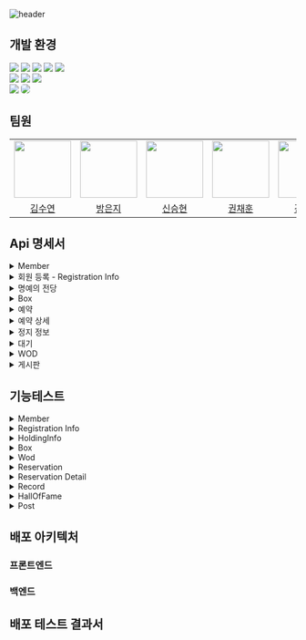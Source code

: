 
  ![header](https://github.com/user-attachments/assets/32d5e016-5266-4f01-9a19-97c61c369b2a)


## 개발 환경
<div>   
<!--   <img src="https://img.shields.io/badge/java-F7DF1E?style=for-the-badge&logo=java&logoColor=white">   -->
  <img src="https://img.shields.io/badge/java-007396?style=for-the-badge&logo=java&logoColor=white"> 
  <img src="https://img.shields.io/badge/Spring Boot-6DB33F?style=for-the-badge&logo=Spring Boot&logoColor=white"> 
  <img src="https://img.shields.io/badge/Spring data jpa-6DB33F?style=for-the-badge&logo=Spring Boot&logoColor=white">
  <img src="https://img.shields.io/badge/Spring Security-6DB33F?style=for-the-badge&logo=Spring Security&logoColor=white">
  <img src="https://img.shields.io/badge/OAuth2-6DB33F?style=for-the-badge&logo=spring-security&logoColor=white">
  <br>
  <img src="https://img.shields.io/badge/SMTP-black?style=for-the-badge&logo=Gmail&logoColor=white">
  <img src="https://img.shields.io/badge/Json Web Tokens-000000?style=for-the-badge&logo=Json Web Tokens&logoColor=purple">
  <img src="https://img.shields.io/badge/Gradle-02303A?style=for-the-badge&logo=Gradle&logoColor=skyblue"> 
  <br>
  <img src="https://img.shields.io/badge/amazons3-569A31?style=for-the-badge&logo=amazons3&logoColor=white"/>  
  <img src="https://img.shields.io/badge/IntelliJ_IDEA-000000.svg?style=for-the-badge&logo=intellij-idea&logoColor=white" style="border-radius: 5px;"> 

</div>



## 팀원
<table>
  <tr>
    <td>
      <a href="https://github.com/sueroku">
        <img src="" width="100" style="max-width: 100%;">
      </a>
    </td>
    <td>
      <a href="https://github.com/qkdrmawll">
        <img src="" width="100" style="max-width: 100%;">
      </a>
    </td>
    <td>
      <a href="https://github.com/
hyun331">
        <img src="" width="100" style="max-width: 100%;">
      </a>
    </td>
    <td>
      <a href="https://github.com/cogns">
        <img src="" width="100" style="max-width: 100%;">
      </a>
    </td>
    <td>
      <a href="https://github.com/jihogim">
        <img src="" width="100" style="max-width: 100%;">
      </a>
    </td>
  </tr>
  <tr>
    <td align="center">
      <a href="https://github.com/sueroku">김수연</a>
    </td>
    <td align="center">
      <a href="https://github.com/qkdrmawll">방은지</a>
    </td>
    <td align="center">
      <a href="https://github.com/
hyun331">신승현</a>
    </td>
    <td align="center">
      <a href="https://github.com/cogns">권채훈</a>
    </td>
    <td align="center">
      <a href="https://github.com/jihogim">김지호</a>
    </td>
  </tr>
</table>


## Api 명세서 
<details>
  <summary> Member </summary>

  ![api-member](https://github.com/user-attachments/assets/d9fcbfe9-9950-49ee-9820-d875248ae645)
</details>

<details>
  <summary> 회원 등록 - Registration Info </summary>

  ![api-registrationInfo](https://github.com/user-attachments/assets/e727d350-1356-45f6-8d52-348e78b2a6c6)

</details>

<details>
  <summary> 명예의 전당 </summary>

  ![api-hallOfFame](https://github.com/user-attachments/assets/8700cd73-a680-468c-bbd1-a17a84bb4133)
</details>

<details>
  <summary> Box </summary>

  ![api-box](https://github.com/user-attachments/assets/c9a43554-8e13-483c-8e63-3f563b234cf6)
</details>

<details>
  <summary> 예약 </summary>

  <img width="856" alt="스크린샷 2024-08-27 오전 9 00 17" src="https://github.com/user-attachments/assets/d25e813c-05a1-4d4f-9da9-92a92d9f227b">
</details>
<details>
  <summary> 예약 상세 </summary>

  <img width="852" alt="스크린샷 2024-08-27 오전 9 00 44" src="https://github.com/user-attachments/assets/8bc5359a-aac9-4536-982f-22862b2b78d1">
</details>
<details>
  <summary> 정지 정보 </summary>

  <img width="852" alt="스크린샷 2024-08-27 오전 9 01 07" src="https://github.com/user-attachments/assets/909cbb78-9527-4bdb-a695-24f9eb1468f1">
</details>
<details>
  <summary> 대기 </summary>

  <img width="849" alt="스크린샷 2024-08-27 오전 9 01 23" src="https://github.com/user-attachments/assets/ec85161d-70c6-473e-82cc-a75bfc49ce45">
</details>
<details>
  <summary> WOD </summary>
  <img width="849" src="https://github.com/user-attachments/assets/5470f6df-7705-4c45-a6a8-e57354008834">
</details>
<details>
  <summary> 게시판 </summary>
  <img width="849" src="https://github.com/user-attachments/assets/6749682e-0b00-49e9-a234-5a97797a786a">
</details>





## 기능테스트

<details>
<summary> Member </summary>

- 회원가입
    ![image](https://github.com/user-attachments/assets/45016f66-88f6-4754-9960-7977a40df3a6)
- 로그인
    
    ![image (1)](https://github.com/user-attachments/assets/551482fd-302f-4e3d-8f87-4fcfeb493aa2)
    
- 내 정보 보기 - MyPage
    
    ![image (2)](https://github.com/user-attachments/assets/f4131082-fb17-4fa8-ab7a-4503b6a5778f)
    
- 내 정보 수정
    
    ![image (3)](https://github.com/user-attachments/assets/b99d7529-8446-404d-8761-31e2d1c9cf52)
    
- 서비스 탈퇴
    
    ![image (4)](https://github.com/user-attachments/assets/98363c79-a602-4f31-abfc-6cda8557a200)

  <h6>코치</h6>

- 코치 박스 가입 또는 변경
    
    ![image (5)](https://github.com/user-attachments/assets/fe0d6ceb-2759-4960-a55b-5b46f6b198d3)
    
- 박스에 등록된 회원 리스트
    
    ![image (6)](https://github.com/user-attachments/assets/b31328ca-8d59-4218-b3f3-d1c61b895e9a)
    

    <h6>대표</h6>

- 박스의 회원 탈퇴
    
    ![image (7)](https://github.com/user-attachments/assets/9a5e75a4-a6f8-4208-840e-3346d388554e)
    
- 박스의 코치 리스트 조회
    
    ![image (8)](https://github.com/user-attachments/assets/13befd03-9a2b-4a69-a5d3-d1e50956ae70)
</details>

<details>
<summary> Registration Info </summary>

  - 박스에 회원 등록하기 - 코치, 대표
    
    ![image (9)](https://github.com/user-attachments/assets/f446c0f2-fc13-4d04-bd99-da030af075d6)
    
- 박스에 등록된 회원 리스트 조회 - 코치, 대표
    
    ![image (10)](https://github.com/user-attachments/assets/cad35fc8-0ab8-43e7-8d0d-6d6c81169ea5)

  
</details>

<details>  
<summary> HoldingInfo </summary>

  - 회원은 자신이 다니는 박스의 이용 기간을 일시 정지 신청할 수 있다.

<img width="714" alt="스크린샷 2024-08-20 오후 8 26 26" src="https://github.com/user-attachments/assets/a7e477d4-5254-4c08-a9ea-df4935dff1bb">

- 정지된 박스의 이용 기간을 재개하도록 할 수 있다.

<img width="527" alt="스크린샷 2024-08-20 오후 8 38 19" src="https://github.com/user-attachments/assets/cc4d4895-cd5d-4b2e-994a-68edab35ddc1">
</details>

<details>
<summary> Box </summary>

- 박스생성 - 대표(중복불가)
    
![박스생성](https://github.com/user-attachments/assets/2f0e7e1e-a124-48b9-90be-a4bae13f2364)
    

- 박스수정 - 대표(수정하고자 하는 박스의 대표만 수정 가능)

![박스수정](https://github.com/user-attachments/assets/78edd431-cf38-47ac-9341-c3990766f6b0)

- 박스삭제 - 대표(삭제하고자 하는 박스의 대표만 삭 가능)

![박스삭제](https://github.com/user-attachments/assets/3992f3f8-452f-4840-b50f-04a66952e3c4)

- 박스조회 - 회원, 코치, 대표

![박스조회](https://github.com/user-attachments/assets/b17c6d1a-93ae-4e5d-bc22-0f55a1850ac3)

- 박스상세조회 - 회원, 코치, 대표

![박스상세조회](https://github.com/user-attachments/assets/1733965f-72b4-4fa3-bf09-e4d0dfa54cd6)


- 내박스조회 - 회원, 코치, 대표(소속해 있는 박스만 조회)

![내박스조회](https://github.com/user-attachments/assets/b285f7bc-dd0b-495a-b917-853a6a3b5842)

</details>

<details>
<summary> Wod </summary>

  - WOD 생성<br>
![스크린샷 2024-08-20 222001](https://github.com/user-attachments/assets/8f4b2334-7824-4fc1-88c0-e01014b19af3)

- WOD 날짜로 조회<br>
![스크린샷 2024-08-20 222136](https://github.com/user-attachments/assets/8216d272-a567-473a-a941-6fd071e69d02)

- WOD ID로 조회<br>
![스크린샷 2024-08-20 222245](https://github.com/user-attachments/assets/3056f87e-6fc7-493d-9564-7759c9432ca2)

- WOD 날짜로 삭제<br>
![스크린샷 2024-08-20 222335](https://github.com/user-attachments/assets/3d42021b-c7f4-47bc-9e5d-2999cc63ac81)

</details>

<details>
<summary> Reservation </summary>

  - 박스 관리자는 해당 박스에 시간당 수업을 등록한다.
    
   <img width="756" alt="스크린샷 2024-08-20 오후 7 52 28" src="https://github.com/user-attachments/assets/3a63dbcb-2eac-45a2-9ee6-be91ddd9caf6">
    
- 박스 관리자는 해당 박스의 각각의 수업에 대한 예약 현황을 확인할 수 있다.
    
   <img width="823" alt="스크린샷 2024-08-20 오후 7 57 25" src="https://github.com/user-attachments/assets/37ed6803-b7bf-4fc6-a880-1808e39c48e4">
    
- 박스 관리자는 해당 박스의 각각의 수업을 삭제할 수 있다.
    
   <img width="528" alt="스크린샷 2024-08-20 오후 7 59 18" src="https://github.com/user-attachments/assets/7745a155-b44c-40b1-9c8c-4e51f80e1545">
</details>

<details>
<summary> Reservation Detail </summary>
  - 회원은 박스에 올라오는 시간당 수업을 예약할 수 있다.
    
   <img width="704" alt="스크린샷 2024-08-20 오후 8 04 43" src="https://github.com/user-attachments/assets/22c2827b-7927-4c76-b44e-a549d15233b8">
    
- 예약 인원 제한으로 예약에 실패했을 시, 예약 대기를 걸 수 있다.
   <img width="653" alt="스크린샷 2024-08-20 오후 8 10 56" src="https://github.com/user-attachments/assets/f99375dd-4446-4241-b0ea-63c0dfc014c6">
<img width="413" alt="스크린샷 2024-08-20 오후 8 14 54" src="https://github.com/user-attachments/assets/b813ed28-3d3d-4147-aa4c-d5ed8cf4805b">
현재시간을 밀리초로 점수로 넣어서 대기열에 들어온 시간 순으로 순서가 지정됨

- 회원은 자신의 예약을 조회할 수 있다.
    
  <img width="803" alt="스크린샷 2024-08-20 오후 8 05 18" src="https://github.com/user-attachments/assets/303019ce-15a8-46ca-97c9-6dc9d4c6c91e">
    
- 회원은 자신의 예약을 취소할 수 있다.

<img width="710" alt="efef" src="https://github.com/user-attachments/assets/e8972ea6-f2d4-4c94-a18a-fb48eb98c7b9">



</details>
<details>  
<summary> Record </summary>



  - 운동기록 생성
    
   <img width="815" alt="image" src="https://github.com/user-attachments/assets/2c373272-0c78-45a9-880a-19c4981cff4a">
    
- 운동기록 조회

<img width="830" alt="스크린샷 2024-08-20 오후 9 54 26" src="https://github.com/user-attachments/assets/bac7162c-da34-447c-b8fd-6264907bbae1">

- 운동기록 수정
    
<img width="769" alt="스크린샷 2024-08-20 오후 9 57 48" src="https://github.com/user-attachments/assets/f93d65b9-e443-4d56-bc3d-6916bc59fca4">
    
- 운동기록 삭제
    
<img width="601" alt="스크린샷 2024-08-20 오후 9 58 39" src="https://github.com/user-attachments/assets/d3f6003d-5ed5-42dc-a6a2-19bd88132551">
</details>

<details>  
<summary> HallOfFame </summary>

  - 와드 수행시간에 따른 명예의 전당 - 짧을수록 순위 높음
    ![image (12)](https://github.com/user-attachments/assets/a26414e5-4948-4b5d-9af7-574ed033d319)

  - 한달 출석률에 따른 명예의 전당 - 출석률이 높을수록 순위 높음
    ![출석률](https://github.com/user-attachments/assets/95fe76a2-4a90-4e31-99c8-ba4efcfa72c7)
    
</details>



<details>  
  
<summary> Post </summary>

- Post 생성<br>
![스크린샷 2024-08-20 222436](https://github.com/user-attachments/assets/8acf74ae-37ab-46b6-884b-6652d73d29fb)
- Post 페이지네이션 조회<br>
![스크린샷 2024-08-20 222523](https://github.com/user-attachments/assets/86a9fe68-eeb7-41ea-b6a9-cfd243771f58)
- NOTICE 리스트 내림차순 조회<br>
![스크린샷 2024-08-20 222714](https://github.com/user-attachments/assets/eb26606a-1b75-40df-a6e1-030dee9c87bb)
- POST id로 상세조회<br>
![스크린샷 2024-08-20 222822](https://github.com/user-attachments/assets/10897a00-d376-4fe1-8572-ea514916612f)
- POST 삭제<br>
![스크린샷 2024-08-20 230449](https://github.com/user-attachments/assets/8f5509f2-2ad1-4b81-95e7-bf5ad4c3ffe4)
- POST 수정<br>
![스크린샷 2024-08-20 225929](https://github.com/user-attachments/assets/510e3515-e32a-437d-81f9-063fdbc4fb32)
- POST 좋아요<br>
![스크린샷 2024-08-20 230657](https://github.com/user-attachments/assets/0e3095d0-f086-4002-9433-29e305ede6c3)
- POST 댓글 생성<br>
![스크린샷 2024-08-20 230843](https://github.com/user-attachments/assets/62b37266-10aa-4630-bd59-285584f39316)
- POST 댓글 삭제<br>
![스크린샷 2024-08-20 231027](https://github.com/user-attachments/assets/33330e85-40cb-4c6e-bd05-931a6dfb7056)
- POST 댓글 수정
![스크린샷 2024-08-20 231204](https://github.com/user-attachments/assets/cd1c44a4-89e4-4860-8c9f-c842382ce6b8)
- 날짜로 기록 조회
![스크린샷 2024-08-20 233107](https://github.com/user-attachments/assets/2277d1d7-5ed2-4160-91b0-bb180ad393f5)

</details>


## 배포 아키텍처

### 프론트엔드

### 백엔드

## 배포 테스트 결과서


